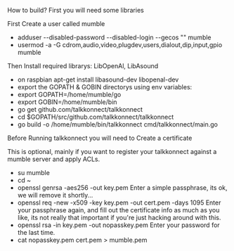 How to build? First you will need some libraries 

First Create a user called mumble
* adduser --disabled-password --disabled-login --gecos "" mumble
* usermod -a -G cdrom,audio,video,plugdev,users,dialout,dip,input,gpio mumble

Then Install required librarys: LibOpenAl, LibAsound 
* on raspbian apt-get install libasound-dev libopenal-dev
* export the GOPATH & GOBIN directorys using env variables:
* export GOPATH=/home/mumble/go
* export GOBIN=/home/mumble/bin
* go get github.com/talkkonnect/talkkonnect
* cd $GOPATH/src/github.com/talkkonnect/talkkonnect
* go build -o /home/mumble/bin/talkkonnect cmd/talkkonnect/main.go

Before Running talkkonnect you will need to Create a certificate

This is optional, mainly if you want to register your talkkonnect against a mumble server and apply ACLs.

* su mumble
* cd ~
* openssl genrsa -aes256 -out key.pem
Enter a simple passphrase, its ok, we will remove it shortly...
* openssl req -new -x509 -key key.pem -out cert.pem -days 1095
Enter your passphrase again, and fill out the certificate info as much as you like, its not really that important if you're just hacking around with this.
* openssl rsa -in key.pem -out nopasskey.pem
Enter your password for the last time.
* cat nopasskey.pem cert.pem > mumble.pem

